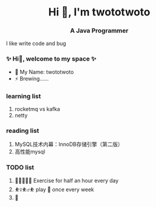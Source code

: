 <h1 align="center">Hi 👋, I'm twototwoto</h1>
<h3 align="center">A Java Programmer</h3>

I like write code and bug


### ✨ Hi👋, welcome to my space ✨

* 🔭 My Name: twototwoto
* ⚡ Brewing......


### learning list
1. rocketmq vs kafka
2. netty


### reading list
1. MySQL技术内幕：InnoDB存储引擎（第二版）
2. 高性能mysql


### TODO list
1. 🏃🏃‍♂️🏃‍♀️ Exercise for half an hour every day 
2. ⛹️‍♀️⛹️‍♂️⛹️ play 🏀 once every week
3. 🎈
